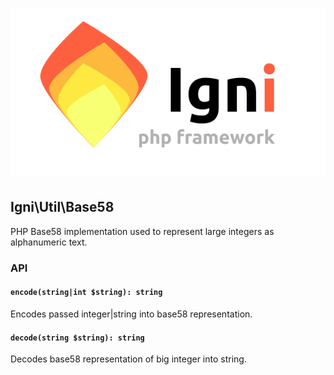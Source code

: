 # ![Igni logo](../logo/full.svg)

## Igni\Util\Base58

PHP Base58 implementation used to represent large integers as alphanumeric text.

### API

#### `encode(string|int $string): string`
Encodes passed integer|string into base58 representation.

#### `decode(string $string): string`
Decodes base58 representation of big integer into string.

